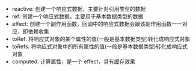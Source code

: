 - reactive: 创建一个响应式数据，主要针对引用类型的数据
- ref: 创建一个响应式数据，主要用于基本数据类型的数据
- effect: 创建一个副作用函数，回调中的响应式数据会跟该副作用函数一一对应，即依赖收集
- toRef: 将响应式对象的某个属性的值(一般是基本数据类型)转化成响应式对象
- toRefs: 将响应式对象中的所有属性的值(一般是基本数据类型)转化成响应式对象
- computed: 计算属性，是一个 effect，具有缓存效果
